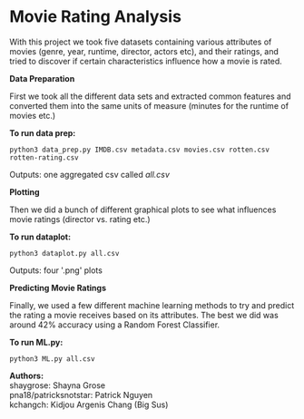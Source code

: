 # Movie Rating Analysis

With this project we took five datasets containing various attributes of movies (genre, year, runtime, director, actors etc), and their ratings, and tried to discover if certain characteristics influence how a movie is rated.

**Data Preparation**

First we took all the different data sets and extracted common features and converted them into the same units of measure (minutes for the runtime of movies etc.)

**To run data prep:**
```
python3 data_prep.py IMDB.csv metadata.csv movies.csv rotten.csv rotten-rating.csv
```
Outputs: one aggregated csv called *all.csv*

**Plotting**

Then we did a bunch of different graphical plots to see what influences movie ratings (director vs. rating etc.)

**To run dataplot:**
```
python3 dataplot.py all.csv
```
Outputs: four '.png' plots

**Predicting Movie Ratings**

Finally, we used a few different machine learning methods to try and predict the rating a movie receives based on its attributes. The best we did was around 42% accuracy using a Random Forest Classifier.

**To run ML.py:**
```
python3 ML.py all.csv
```

**Authors:**  
shaygrose: Shayna Grose  
pna18/patricksnotstar: Patrick Nguyen  
kchangch: Kidjou Argenis Chang (Big Sus)  

